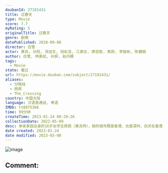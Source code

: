 ```yaml
---
doubanId: 27191431
title: 过春天
type: Movie
score: 7.7
myRating: 5
originalTitle: 过春天
genre: 剧情
datePublished: 2018-09-08
director: 白雪
actor: 黄尧, 孙阳, 汤加文, 倪虹洁, 江美仪, 廖启智, 焦刚, 李智彬, 陈健朗
author: 白雪, 林美如, 孙妍, 赵丹娜
tags:
  - Movie
state: 看过
url: https://movie.douban.com/subject/27191431/
aliases:
  - 分隔线
  - 佩佩
  - The_Crossing
country: 中国大陆
language: 汉语普通话, 粤语
IMDb: tt8875366
time: 99分钟
createTime: 2023-01-24 00:29:26
collectionDate: 2022-05-09
desc: 单亲家庭出身的16岁女学生佩佩（黄尧饰），她的城市既是香港、也是深圳，白天在香港上学，晚上回到深圳跟妈妈（倪虹洁饰）住在一起，频繁地穿梭于两地。为了和闺蜜Joe（汤加文饰）一起旅行的约定，为了自...
date created: 2023-01-24
date modified: 2023-03-08
---
```


![image](p2549537782.jpg)

Comment:
---
